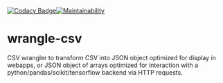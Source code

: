 [![Codacy Badge](https://app.codacy.com/project/badge/Grade/ffb45ad8b6ca462a89b1328946fb1904)](https://www.codacy.com/gh/NeonSpork/wrangle-csv/dashboard?utm_source=github.com&amp;utm_medium=referral&amp;utm_content=NeonSpork/wrangle-csv&amp;utm_campaign=Badge_Grade)[![Maintainability](https://api.codeclimate.com/v1/badges/06ddc8718010bf97ea1c/maintainability)](https://codeclimate.com/github/NeonSpork/wrangle-csv/maintainability)
# wrangle-csv
CSV wrangler to transform CSV into JSON object optimized for display in webapps, or JSON object of arrays optimized for interaction with a python/pandas/scikit/tensorflow backend via HTTP requests.
